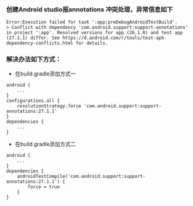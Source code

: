 ### 创建Android studio报annotations 冲突处理，异常信息如下
```
Error:Execution failed for task ':app:preDebugAndroidTestBuild'.
> Conflict with dependency 'com.android.support:support-annotations' in project ':app'. Resolved versions for app (26.1.0) and test app (27.1.1) differ. See https://d.android.com/r/tools/test-apk-dependency-conflicts.html for details.
```
### 解决办法如下方式：
* 在build.gradle添加方式一
```
android {
    ...
}
configurations.all {
    resolutionStrategy.force 'com.android.support:support-annotations:27.1.1'
}
dependencies {
    ...
}
```
* 在build.gradle添加方式二
```
android {
    ...
}
dependencies {
    androidTestCompile('com.android.support:support-annotations:27.1.1') {
        force = true
    }
}
```